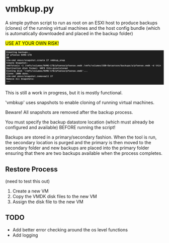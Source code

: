 # vmbkup.py #

 A simple python script to run as root on an ESXI host to produce backups (clones) of the running virtual machines and the host config bundle (which is automatically downloaded and placed in the backup folder)

<mark>USE AT YOUR OWN RISK!</mark>

<img src="images/vmbkup_screenshot.png" alt="vmbkup example output">

This is still a work in progress, but it is mostly functional.

'vmbkup' uses snapshots to enable cloning of running virtual machines.  

Beware! All snapshots are removed after the backup process.

You must specify the backup datastore location (which must already be configured and available) BEFORE running the script!

Backups are stored in a primary/secondary fashion.  When the tool is run, the secondary location is purged and the primary is then moved to the secondary folder and new backups are placed into the primary folder ensuring that there are two backups available when the process completes.

## Restore Process
(need to test this out)
1) Create a new VM
2) Copy the VMDK disk files to the new VM
3) Assign the disk file to the new VM


## TODO 
- Add better error checking around the os level functions
- Add logging
